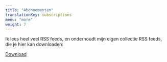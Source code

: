```yaml
---
title: "Abonnementen"
translationKey: subscriptions
menu: "more"
weight: 7
---
```


Ik lees heel veel RSS feeds, en onderhoudt mijn eigen collectie RSS feeds, die je hier
kan downloaden:

<a class="button p-4" href="https://api.geheimesite.nl/resources/feeds/subscriptions" download="feeds.opml">Download</a>
